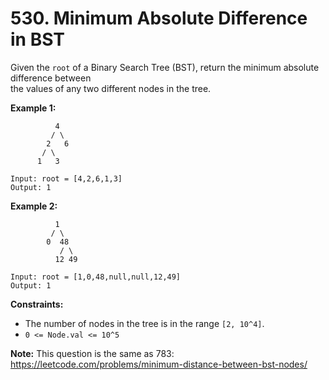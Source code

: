 # 530. Minimum Absolute Difference in BST

Given the `root` of a Binary Search Tree (BST), return the minimum absolute difference between  
the values of any two different nodes in the tree.

**Example 1:**

              4
             / \
            2   6
           / \
          1   3    
                                     
    Input: root = [4,2,6,1,3]
    Output: 1

**Example 2:**

              1
             / \
            0  48
               / \
              12 49 
    
    Input: root = [1,0,48,null,null,12,49]
    Output: 1

**Constraints:**

- The number of nodes in the tree is in the range `[2, 10^4]`.
- `0 <= Node.val <= 10^5`

**Note:** This question is the same as 783: https://leetcode.com/problems/minimum-distance-between-bst-nodes/
